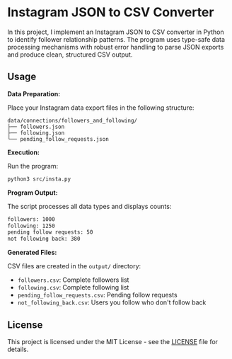 # Instagram JSON to CSV Converter

In this project, I implement an Instagram JSON to CSV converter in Python to identify follower relationship patterns. The program uses type-safe data processing mechanisms with robust error handling to parse JSON exports and produce clean, structured CSV output.

## Usage

**Data Preparation:**

Place your Instagram data export files in the following structure:
```
data/connections/followers_and_following/
├── followers.json
├── following.json
└── pending_follow_requests.json
```

**Execution:**

Run the program:
```bash
python3 src/insta.py
```

**Program Output:**

The script processes all data types and displays counts:
```bash
followers: 1000
following: 1250
pending follow requests: 50
not following back: 380
```

**Generated Files:**

CSV files are created in the `output/` directory:
- `followers.csv`: Complete followers list
- `following.csv`: Complete following list
- `pending_follow_requests.csv`: Pending follow requests
- `not_following_back.csv`: Users you follow who don't follow back

## License

This project is licensed under the MIT License - see the [LICENSE](LICENSE) file for details.
